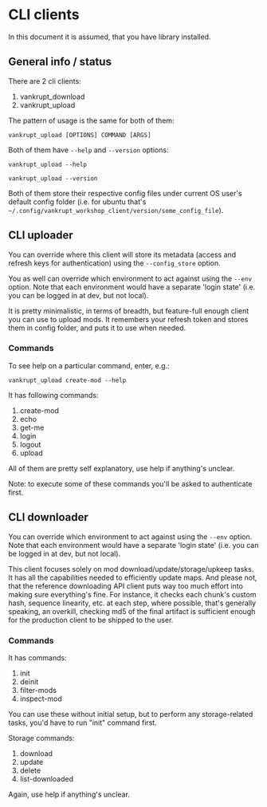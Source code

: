 # CLI clients
In this document it is assumed, that you have library installed.


## General info / status
There are 2 cli clients:
1. vankrupt_download
2. vankrupt_upload

The pattern of usage is the same for both of them:
```shell script
vankrupt_upload [OPTIONS] COMMAND [ARGS]
```
Both of them have `--help` and `--version` options:
```shell script
vankrupt_upload --help
```
```shell script
vankrupt_upload --version
```
Both of them store their respective config files under current OS user's
default config folder (i.e. for ubuntu that's 
`~/.config/vankrupt_workshop_client/version/some_config_file`).


## CLI uploader
You can override where this client will store its metadata 
(access and refresh keys for authentication) using the `--config_store`
option.

You as well can override which environment to act against using
the `--env` option. Note that each environment would have 
a separate 'login state' (i.e. you can be logged in at dev, but not local).

It is pretty minimalistic, in terms of breadth, but feature-full
enough client you can use to upload mods. It remembers your 
refresh token and stores them in config folder, and puts it to use
when needed.


### Commands
To see help on a particular command, enter, e.g.:
```shell script
vankrupt_upload create-mod --help
```
It has following commands:
1. create-mod
2. echo
3. get-me
4. login
5. logout
6. upload

All of them are pretty self explanatory, use help if anything's unclear.

Note: to execute some of these commands you'll be asked to authenticate first.


## CLI downloader
You can override which environment to act against using
the `--env` option. Note that each environment would have 
a separate 'login state' (i.e. you can be logged in at dev, but not local).

This client focuses solely on mod download/update/storage/upkeep tasks.
It has all the capabilities needed to efficiently update maps.
And please not, that the reference downloading API client puts way too
much effort into making sure everything's fine. For instance, it 
checks each chunk's custom hash, sequence linearity, etc. at each step,
where possible, that's generally speaking, an overkill, checking md5 
of the final artifact is sufficient enough for the production client
to be shipped to the user. 


### Commands
It has commands:
1. init
2. deinit
5. filter-mods
6. inspect-mod

You can use these without initial setup, but to perform any 
storage-related tasks, you'd have to run "init" command first.

Storage commands:
1. download
2. update
3. delete
4. list-downloaded

Again, use help if anything's unclear.
